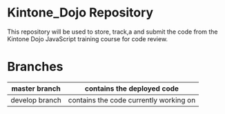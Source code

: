# Kintone_Dojo Repository
This repository will be used to store, track,a and submit the code from the Kintone Dojo JavaScript training course for code review.

# Branches
| master branch | contains the deployed code |
| -- | -- |
| develop branch | contains the code currently working on |
